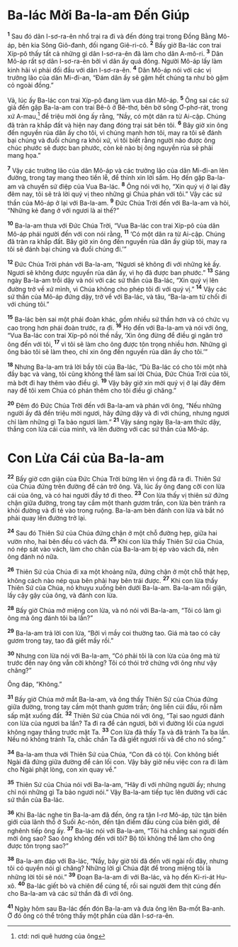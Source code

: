 # Ba-lác Mời Ba-la-am Ðến Giúp
<sup><b>1</b></sup> Sau đó dân I-sơ-ra-ên nhổ trại ra đi và đến đóng trại trong Ðồng Bằng Mô-áp, bên kia Sông Giô-đanh, đối ngang Giê-ri-cô. <sup><b>2</b></sup> Bấy giờ Ba-lác con trai Xíp-pô thấy tất cả những gì dân I-sơ-ra-ên đã làm cho dân A-mô-ri. <sup><b>3</b></sup> Dân Mô-áp rất sợ dân I-sơ-ra-ên bởi vì dân ấy quá đông. Người Mô-áp lấy làm kinh hãi vì phải đối đầu với dân I-sơ-ra-ên. <sup><b>4</b></sup> Dân Mô-áp nói với các vị trưởng lão của dân Mi-đi-an, “Ðám dân ấy sẽ gặm hết chúng ta như bò gặm cỏ ngoài đồng.”

Vả, lúc ấy Ba-lác con trai Xíp-pô đang làm vua dân Mô-áp. <sup><b>5</b></sup> Ông sai các sứ giả đến gặp Ba-la-am con trai Bê-ô ở Bê-thơ, bên bờ sông Ơ-phơ-rát, trong xứ A-mau,[^1-0de55b81-2df9-496f-927a-7a031b0ad3ec] để triệu mời ông ấy rằng, “Nầy, có một dân ra từ Ai-cập. Chúng đã tràn ra khắp đất và hiện nay đang đóng trại sát bên tôi. <sup><b>6</b></sup> Bây giờ xin ông đến nguyền rủa dân ấy cho tôi, vì chúng mạnh hơn tôi, may ra tôi sẽ đánh bại chúng và đuổi chúng ra khỏi xứ, vì tôi biết rằng người nào được ông chúc phước sẽ được ban phước, còn kẻ nào bị ông nguyền rủa sẽ phải mang họa.”

<sup><b>7</b></sup> Vậy các trưởng lão của dân Mô-áp và các trưởng lão của dân Mi-đi-an lên đường, trong tay mang theo tiền lễ, để thỉnh xin lời sấm. Họ đến gặp Ba-la-am và chuyển sứ điệp của Vua Ba-lác. <sup><b>8</b></sup> Ông nói với họ, “Xin quý vị ở lại đây đêm nay, tôi sẽ trả lời quý vị theo những gì Chúa phán với tôi.” Vậy các sứ thần của Mô-áp ở lại với Ba-la-am. <sup><b>9</b></sup> Ðức Chúa Trời đến với Ba-la-am và hỏi, “Những kẻ đang ở với ngươi là ai thế?”

<sup><b>10</b></sup> Ba-la-am thưa với Ðức Chúa Trời, “Vua Ba-lác con trai Xíp-pô của dân Mô-áp phái người đến với con nói rằng, <sup><b>11</b></sup> ‘Có một dân ra từ Ai-cập. Chúng đã tràn ra khắp đất. Bây giờ xin ông đến nguyền rủa dân ấy giúp tôi, may ra tôi sẽ đánh bại chúng và đuổi chúng đi.’”

<sup><b>12</b></sup> Ðức Chúa Trời phán với Ba-la-am, “Ngươi sẽ không đi với những kẻ ấy. Ngươi sẽ không được nguyền rủa dân ấy, vì họ đã được ban phước.” <sup><b>13</b></sup> Sáng ngày Ba-la-am trỗi dậy và nói với các sứ thần của Ba-lác, “Xin quý vị lên đường trở về xứ mình, vì Chúa không cho phép tôi đi với quý vị.” <sup><b>14</b></sup> Vậy các sứ thần của Mô-áp đứng dậy, trở về với Ba-lác, và tâu, “Ba-la-am từ chối đi với chúng tôi.”

<sup><b>15</b></sup> Ba-lác bèn sai một phái đoàn khác, gồm nhiều sứ thần hơn và có chức vụ cao trọng hơn phái đoàn trước, ra đi. <sup><b>16</b></sup> Họ đến với Ba-la-am và nói với ông, “Vua Ba-lác con trai Xíp-pô nói thế nầy, ‘Xin ông đừng để điều gì ngăn trở ông đến với tôi, <sup><b>17</b></sup> vì tôi sẽ làm cho ông được tôn trọng nhiều hơn. Những gì ông bảo tôi sẽ làm theo, chỉ xin ông đến nguyền rủa dân ấy cho tôi.’”

<sup><b>18</b></sup> Nhưng Ba-la-am trả lời bầy tôi của Ba-lác, “Dù Ba-lác có cho tôi một nhà đầy bạc và vàng, tôi cũng không thể làm sai lời Chúa, Ðức Chúa Trời của tôi, mà bớt đi hay thêm vào điều gì. <sup><b>19</b></sup> Vậy bây giờ xin mời quý vị ở lại đây đêm nay để tôi xem Chúa có phán thêm cho tôi điều gì chăng.”

<sup><b>20</b></sup> Ðêm đó Ðức Chúa Trời đến với Ba-la-am và phán với ông, “Nếu những người ấy đã đến triệu mời ngươi, hãy đứng dậy và đi với chúng, nhưng ngươi chỉ làm những gì Ta bảo ngươi làm.” <sup><b>21</b></sup> Vậy sáng ngày Ba-la-am thức dậy, thắng con lừa cái của mình, và lên đường với các sứ thần của Mô-áp.

# Con Lừa Cái của Ba-la-am
<sup><b>22</b></sup> Bấy giờ cơn giận của Ðức Chúa Trời bừng lên vì ông đã ra đi. Thiên Sứ của Chúa đứng trên đường để cản trở ông. Vả, lúc ấy ông đang cỡi con lừa cái của ông, và có hai người đầy tớ đi theo. <sup><b>23</b></sup> Con lừa thấy vị thiên sứ đứng chận giữa đường, trong tay cầm một thanh gươm trần, con lừa bèn tránh ra khỏi đường và đi tẻ vào trong ruộng. Ba-la-am bèn đánh con lừa và bắt nó phải quay lên đường trở lại.

<sup><b>24</b></sup> Sau đó Thiên Sứ của Chúa đứng chận ở một chỗ đường hẹp, giữa hai vườn nho, hai bên đều có vách đá. <sup><b>25</b></sup> Khi con lừa thấy Thiên Sứ của Chúa, nó nép sát vào vách, làm cho chân của Ba-la-am bị ép vào vách đá, nên ông đánh nó nữa.

<sup><b>26</b></sup> Thiên Sứ của Chúa đi xa một khoảng nữa, đứng chận ở một chỗ thật hẹp, không cách nào nép qua bên phải hay bên trái được. <sup><b>27</b></sup> Khi con lừa thấy Thiên Sứ của Chúa, nó khuỵu xuống bên dưới Ba-la-am. Ba-la-am nổi giận, lấy cậy gậy của ông, và đánh con lừa.

<sup><b>28</b></sup> Bấy giờ Chúa mở miệng con lừa, và nó nói với Ba-la-am, “Tôi có làm gì ông mà ông đánh tôi ba lần?”

<sup><b>29</b></sup> Ba-la-am trả lời con lừa, “Bởi vì mầy coi thường tao. Giá mà tao có cây gươm trong tay, tao đã giết mầy rồi.”

<sup><b>30</b></sup> Nhưng con lừa nói với Ba-la-am, “Có phải tôi là con lừa của ông mà từ trước đến nay ông vẫn cỡi không? Tôi có thói trở chứng với ông như vậy chăng?”

Ông đáp, “Không.”

<sup><b>31</b></sup> Bấy giờ Chúa mở mắt Ba-la-am, và ông thấy Thiên Sứ của Chúa đứng giữa đường, trong tay cầm một thanh gươm trần; ông liền cúi đầu, rồi nằm sấp mặt xuống đất. <sup><b>32</b></sup> Thiên Sứ của Chúa nói với ông, “Tại sao ngươi đánh con lừa của ngươi ba lần? Ta đi ra để cản ngươi, bởi vì đường lối của ngươi không ngay thẳng trước mặt Ta. <sup><b>33</b></sup> Con lừa đã thấy Ta và đã tránh Ta ba lần. Nếu nó không tránh Ta, chắc chắn Ta đã giết ngươi rồi và để cho nó sống.”

<sup><b>34</b></sup> Ba-la-am thưa với Thiên Sứ của Chúa, “Con đã có tội. Con không biết Ngài đã đứng giữa đường để cản lối con. Vậy bây giờ nếu việc con ra đi làm cho Ngài phật lòng, con xin quay về.”

<sup><b>35</b></sup> Thiên Sứ của Chúa nói với Ba-la-am, “Hãy đi với những người ấy; nhưng chỉ nói những gì Ta bảo ngươi nói.” Vậy Ba-la-am tiếp tục lên đường với các sứ thần của Ba-lác.

<sup><b>36</b></sup> Khi Ba-lác nghe tin Ba-la-am đã đến, ông ra tận I-rơ Mô-áp, tức tận biên giới của lãnh thổ ở Suối Ạc-nôn, đến tận điểm đầu cùng của biên giới, để nghênh tiếp ông ấy. <sup><b>37</b></sup> Ba-lác nói với Ba-la-am, “Tôi há chẳng sai người đến mời ông sao? Sao ông không đến với tôi? Bộ tôi không thể làm cho ông được tôn trọng sao?”

<sup><b>38</b></sup> Ba-la-am đáp với Ba-lác, “Nầy, bây giờ tôi đã đến với ngài rồi đây, nhưng tôi có quyền nói gì chăng? Những lời gì Chúa đặt để trong miệng tôi là những lời tôi sẽ nói.” <sup><b>39</b></sup> Ðoạn Ba-la-am đi với Ba-lác, và họ đến Ki-ri-át Hu-xô. <sup><b>40</b></sup> Ba-lác giết bò và chiên để cúng tế, rồi sai người đem thịt cúng đến cho Ba-la-am và các sứ thần đã đi với ông.

<sup><b>41</b></sup> Ngày hôm sau Ba-lác đến đón Ba-la-am và đưa ông lên Ba-mốt Ba-anh. Ở đó ông có thể trông thấy một phần của dân I-sơ-ra-ên.

[^1-0de55b81-2df9-496f-927a-7a031b0ad3ec]: ctd: nơi quê hương của ông